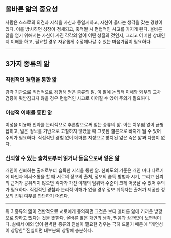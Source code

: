 ## 올바른 앎의 중요성
사람은 스스로의 의견과 지식을 자신과 동일시하고, 자신이 옳다는 생각을 갖는 경향이 있다. 이를 방치하면 성장이 정체되고, 축적될 시 편협적인 사고를 가지게 된다. 올바른 앎을 얻기 위해서는 자신이 가진 각각의 앎이 어떤 성질의 것인지, 그리고 어떠한 상태인 지 이해를 하고, 필요할 경우 자유롭게 수정해나갈 수 있는 마음가짐이 필요하다.

---

## 3가지 종류의 앎
### 직접적인 경험을 통한 앎
감각 기관으로 직접적으로 경험해 얻은 종류의 앎. 이 앎에 논리적 이해와 외부의 교차 검증이 뒷받침되지 않을 경우 편협적인 사고로 이어질 수 있어 주의가 필요하다.

### 이성적 이해를 통한 앎
이성을 이용해 인과를 논리적으로 추론함으로써 얻는 종류의 앎. 이는 치우침 없이 균형 잡히고, 넓은 정보를 기반으로 고찰하지 않았을 때 그릇된 결론으로 빠지게 될 수 있어 주의가 필요하다. 직접적인 경험 없이 메마른 지성으로 방치된 앎은 죽은 앎과 다름이 없다.

### 신뢰할 수 있는 출처로부터 읽거나 들음으로써 얻은 앎
개인이 신뢰하는 출처로부터 습득한 지식을 통한 앎. 신뢰도의 기준은 개인 마다 다르기에 타인과 의사소통을 할 때 서로의 정보의 출처, 정보의 습득 방법과 시기, 그리고 신뢰의 근거가 공유되지 않으면 각자가 가진 이해의 범위와 수준이 크게 어긋날 수 있어 주의가 필요하다. 직접적인 경험과 논리적 이해가 없을 경우 정보 취득자는 출처가 제공한 정보의 진위 여부를 판단하기 어렵다.

---

위 3 종류의 앎이 전반적으로 서로에게 동의하면 그것은 보다 올바른 앎에 가까운 방향으로 향하고 있다는 것을 뜻한다. 올바른 앎은 개인의 생각, 믿음과 상관없이 보편적이다. 삶에서 예외 없이 완벽한 종류의 진실이 필요한 경우는 극히 드물기 때문에 "개연성이 상당한" 진실이면 대부분의 상황에 충분하다.